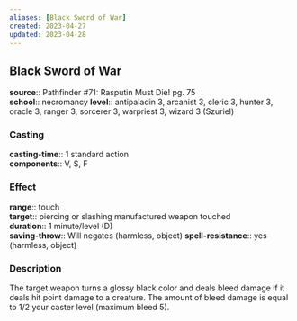 ```yaml
---
aliases: [Black Sword of War]
created: 2023-04-27
updated: 2023-04-28
---
```


## Black Sword of War

**source**:: Pathfinder \#71: Rasputin Must Die! pg. 75  
**school**:: necromancy
**level**:: antipaladin 3, arcanist 3, cleric 3, hunter 3, oracle 3, ranger 3, sorcerer 3, warpriest 3, wizard 3 (Szuriel)

### Casting

**casting-time**:: 1 standard action  
**components**:: V, S, F

### Effect

**range**:: touch  
**target**:: piercing or slashing manufactured weapon touched  
**duration**:: 1 minute/level (D)  
**saving-throw**:: Will negates (harmless, object)
**spell-resistance**:: yes (harmless, object)

### Description

The target weapon turns a glossy black color and deals bleed damage if it deals hit point damage to a creature. The amount of bleed damage is equal to 1/2 your caster level (maximum bleed 5).
